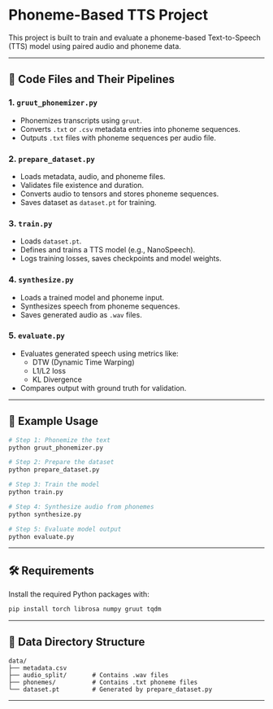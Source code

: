 
# Phoneme-Based TTS Project

This project is built to train and evaluate a phoneme-based Text-to-Speech (TTS) model using paired audio and phoneme data.

---

## 📁 Code Files and Their Pipelines

### 1. `gruut_phonemizer.py`
- Phonemizes transcripts using `gruut`.
- Converts `.txt` or `.csv` metadata entries into phoneme sequences.
- Outputs `.txt` files with phoneme sequences per audio file.

### 2. `prepare_dataset.py`
- Loads metadata, audio, and phoneme files.
- Validates file existence and duration.
- Converts audio to tensors and stores phoneme sequences.
- Saves dataset as `dataset.pt` for training.

### 3. `train.py`
- Loads `dataset.pt`.
- Defines and trains a TTS model (e.g., NanoSpeech).
- Logs training losses, saves checkpoints and model weights.

### 4. `synthesize.py`
- Loads a trained model and phoneme input.
- Synthesizes speech from phoneme sequences.
- Saves generated audio as `.wav` files.

### 5. `evaluate.py`
- Evaluates generated speech using metrics like:
  - DTW (Dynamic Time Warping)
  - L1/L2 loss
  - KL Divergence
- Compares output with ground truth for validation.

---

## 🧪 Example Usage

```bash
# Step 1: Phonemize the text
python gruut_phonemizer.py

# Step 2: Prepare the dataset
python prepare_dataset.py

# Step 3: Train the model
python train.py

# Step 4: Synthesize audio from phonemes
python synthesize.py

# Step 5: Evaluate model output
python evaluate.py
```

---

## 🛠️ Requirements

Install the required Python packages with:

```bash
pip install torch librosa numpy gruut tqdm
```

---

## 📁 Data Directory Structure

```
data/
├── metadata.csv
├── audio_split/       # Contains .wav files
├── phonemes/          # Contains .txt phoneme files
└── dataset.pt         # Generated by prepare_dataset.py
```

---


